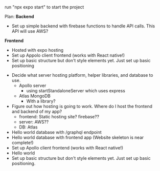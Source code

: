 run "npx expo start" to start the project

Plan:
**Backend**
* Set up simple backend with firebase functions to handle API calls. This API will use AWS?

**Frontend**
* Hosted with expo hosting
* Set up Appolo client frontend (works with React native!)
* Set up basic structure but don't style elements yet. Just set up basic positioning

- Decide what server hosting platform, helper libraries, and database to use.
  - Apollo server
    - using startStandaloneServer which uses express
  - Atlas MongoDB
    - With a library?
- Figure out how hosting is going to work. Where do I host the frontend and backend of my app?
  - frontend: Static hosting site? firebase??
  - server: AWS??
  - DB: Atlas
- Hello world database with /graphql endpoint
- Hello world database with frontend app (Website skeleton is near complete!)
- Set up Apollo client frontend (works with React native!)
- Hello world
- Set up basic structure but don't style elements yet. Just set up basic positioning.
